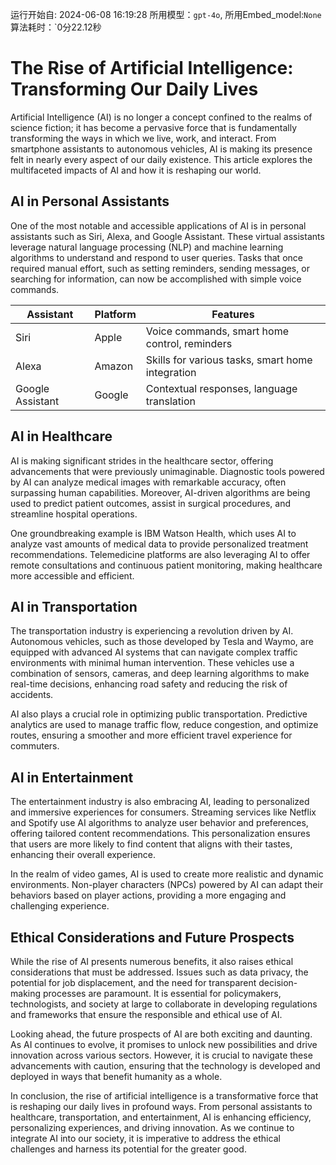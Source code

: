 运行开始自: 2024-06-08 16:19:28
所用模型：`gpt-4o`, 所用Embed_model:`None`
算法耗时：`0分22.12秒
# The Rise of Artificial Intelligence: Transforming Our Daily Lives

Artificial Intelligence (AI) is no longer a concept confined to the realms of science fiction; it has become a pervasive force that is fundamentally transforming the ways in which we live, work, and interact. From smartphone assistants to autonomous vehicles, AI is making its presence felt in nearly every aspect of our daily existence. This article explores the multifaceted impacts of AI and how it is reshaping our world.

## AI in Personal Assistants

One of the most notable and accessible applications of AI is in personal assistants such as Siri, Alexa, and Google Assistant. These virtual assistants leverage natural language processing (NLP) and machine learning algorithms to understand and respond to user queries. Tasks that once required manual effort, such as setting reminders, sending messages, or searching for information, can now be accomplished with simple voice commands.

| Assistant       | Platform          | Features                                     |
| --------------- | ----------------- | -------------------------------------------- |
| Siri            | Apple             | Voice commands, smart home control, reminders|
| Alexa           | Amazon            | Skills for various tasks, smart home integration|
| Google Assistant| Google            | Contextual responses, language translation   |

## AI in Healthcare

AI is making significant strides in the healthcare sector, offering advancements that were previously unimaginable. Diagnostic tools powered by AI can analyze medical images with remarkable accuracy, often surpassing human capabilities. Moreover, AI-driven algorithms are being used to predict patient outcomes, assist in surgical procedures, and streamline hospital operations.

One groundbreaking example is IBM Watson Health, which uses AI to analyze vast amounts of medical data to provide personalized treatment recommendations. Telemedicine platforms are also leveraging AI to offer remote consultations and continuous patient monitoring, making healthcare more accessible and efficient.

## AI in Transportation

The transportation industry is experiencing a revolution driven by AI. Autonomous vehicles, such as those developed by Tesla and Waymo, are equipped with advanced AI systems that can navigate complex traffic environments with minimal human intervention. These vehicles use a combination of sensors, cameras, and deep learning algorithms to make real-time decisions, enhancing road safety and reducing the risk of accidents.

AI also plays a crucial role in optimizing public transportation. Predictive analytics are used to manage traffic flow, reduce congestion, and optimize routes, ensuring a smoother and more efficient travel experience for commuters.

## AI in Entertainment

The entertainment industry is also embracing AI, leading to personalized and immersive experiences for consumers. Streaming services like Netflix and Spotify use AI algorithms to analyze user behavior and preferences, offering tailored content recommendations. This personalization ensures that users are more likely to find content that aligns with their tastes, enhancing their overall experience.

In the realm of video games, AI is used to create more realistic and dynamic environments. Non-player characters (NPCs) powered by AI can adapt their behaviors based on player actions, providing a more engaging and challenging experience.

## Ethical Considerations and Future Prospects

While the rise of AI presents numerous benefits, it also raises ethical considerations that must be addressed. Issues such as data privacy, the potential for job displacement, and the need for transparent decision-making processes are paramount. It is essential for policymakers, technologists, and society at large to collaborate in developing regulations and frameworks that ensure the responsible and ethical use of AI.

Looking ahead, the future prospects of AI are both exciting and daunting. As AI continues to evolve, it promises to unlock new possibilities and drive innovation across various sectors. However, it is crucial to navigate these advancements with caution, ensuring that the technology is developed and deployed in ways that benefit humanity as a whole.

In conclusion, the rise of artificial intelligence is a transformative force that is reshaping our daily lives in profound ways. From personal assistants to healthcare, transportation, and entertainment, AI is enhancing efficiency, personalizing experiences, and driving innovation. As we continue to integrate AI into our society, it is imperative to address the ethical challenges and harness its potential for the greater good.